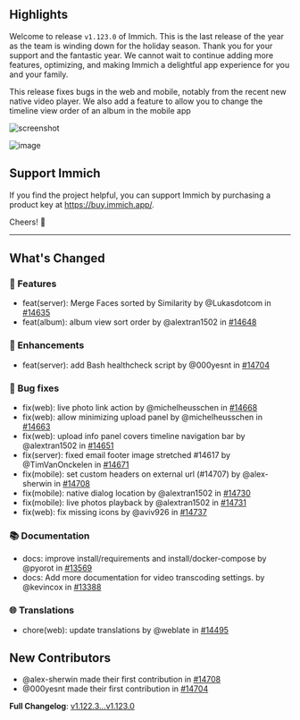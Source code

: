 ## Highlights

Welcome to release `v1.123.0` of Immich. This is the last release of the year as the team is winding down for the holiday season. Thank you for your support and the fantastic year. We cannot wait to continue adding more features, optimizing, and making Immich a delightful app experience for you and your family.

This release fixes bugs in the web and mobile, notably from the recent new native video player. We also add a feature to allow you to change the timeline view order of an album in the mobile app

![screenshot](https://github.com/user-attachments/assets/7e47dc58-cfeb-4635-8dba-ca7770abef04)

![image](https://media.giphy.com/media/v1.Y2lkPTc5MGI3NjExbjY2eWc5Y2F0ZW56MmR4aWE0dDhzZXlidXRmYWZyajl1bWZidXZpcyZlcD12MV9pbnRlcm5hbF9naWZfYnlfaWQmY3Q9Zw/87CKDqErVfMqY/giphy.gif)

## Support Immich

If you find the project helpful, you can support Immich by purchasing a product key at https://buy.immich.app/.

Cheers! 🍻

- - - -

## What's Changed

### 🚀 Features

* feat(server): Merge Faces sorted by Similarity by @Lukasdotcom in [#14635](https://github.com/immich-app/immich/pull/14635)
* feat(album): album view sort order by @alextran1502 in [#14648](https://github.com/immich-app/immich/pull/14648)

### 🌟 Enhancements

* feat(server): add Bash healthcheck script by @000yesnt in [#14704](https://github.com/immich-app/immich/pull/14704)

### 🐛 Bug fixes

* fix(web): live photo link action by @michelheusschen in [#14668](https://github.com/immich-app/immich/pull/14668)
* fix(web): allow minimizing upload panel by @michelheusschen in [#14663](https://github.com/immich-app/immich/pull/14663)
* fix(web): upload info panel covers timeline navigation bar by @alextran1502 in [#14651](https://github.com/immich-app/immich/pull/14651)
* fix(server): fixed email footer image stretched #14617 by @TimVanOnckelen in [#14671](https://github.com/immich-app/immich/pull/14671)
* fix(mobile): set custom headers on external url (#14707) by @alex-sherwin in [#14708](https://github.com/immich-app/immich/pull/14708)
* fix(mobile): native dialog location by @alextran1502 in [#14730](https://github.com/immich-app/immich/pull/14730)
* fix(mobile): live photos playback by @alextran1502 in [#14731](https://github.com/immich-app/immich/pull/14731)
* fix(web): fix missing icons  by @aviv926 in [#14737](https://github.com/immich-app/immich/pull/14737)

### 📚 Documentation

* docs: improve install/requirements and install/docker-compose by @pyorot in [#13569](https://github.com/immich-app/immich/pull/13569)
* docs: Add more documentation for video transcoding settings. by @kevincox in [#13388](https://github.com/immich-app/immich/pull/13388)

### 🌐 Translations

* chore(web): update translations by @weblate in [#14495](https://github.com/immich-app/immich/pull/14495)

## New Contributors

* @alex-sherwin made their first contribution in [#14708](https://github.com/immich-app/immich/pull/14708)
* @000yesnt made their first contribution in [#14704](https://github.com/immich-app/immich/pull/14704)

**Full Changelog**: [v1.122.3...v1.123.0](https://github.com/immich-app/immich/compare/v1.122.3...v1.123.0)
